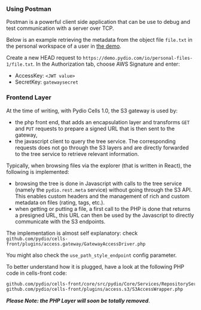 
### Using Postman

Postman is a powerful client side application that can be use to debug and test communication with a server over TCP.

Below is an example retrieving the metadata from the object file `file.txt` in the personal workspace of a user in [the demo](http://demo.pydio.com).

Create a new HEAD request to `https://demo.pydio.com/io/personal-files-1/file.txt`.
In the Authorization tab, choose AWS Signature and enter:

- AccessKey: `<JWT value>`
- SecretKey: `gatewaysecret`

### Frontend Layer

At the time of writing, with Pydio Cells 1.0, the S3 gateway is used by:

- the php front end, that adds an encapsulation layer and transforms `GET` and `PUT` requests to prepare a signed URL that is then sent to the gateway,
- the javascript client to query the tree service. The corresponding requests does not go through the S3 layers and are directly forwarded to the tree service to retrieve relevant information.

Typically, when browsing files via the explorer (that is written in React), the following is implemented:

- browsing the tree is done in Javascript with calls to the tree service (namely the `pydio.rest.meta` service) without going through the S3 API. This enables custom headers and the management of rich and custom metadata on files (rating, tags, etc.).
- when getting or putting a file, a first call to the PHP is done that returns a presigned URL, this URL can then be used by the Javascript to directly communicate with the S3 endpoints.

The implementation is almost self explanatory: check `github.com/pydio/cells-front/plugins/access.gateway/GatewayAccessDriver.php`

You might also check the `use_path_style_endpoint` config parameter.

To better understand how it is plugged, have a look at the following PHP code in cells-front code:

```sh
github.com/pydio/cells-front/core/src/pydio/Core/Services/RepositoryService.php
github.com/pydio/cells-front/plugins/access.s3/S3AccessWrapper.php
```

_**Please Note: the PHP Layer will soon be totally removed**_.
